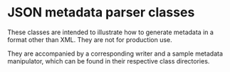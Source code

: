 # JSON metadata parser classes

These classes are intended to illustrate how to generate metadata in a format other than XML. They are not for production use.

They are accompanied by a corresponding writer and a sample metadata manipulator, which can be found in their respective class directories.
